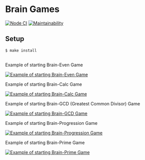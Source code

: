 # Brain Games

[![Node CI](https://github.com/superpuper32/frontend-project-lvl1/workflows/Node%20CI/badge.svg)](https://github.com/superpuper32/frontend-project-lvl1/actions)
[![Maintainability](https://api.codeclimate.com/v1/badges/a99a88d28ad37a79dbf6/maintainability)](https://codeclimate.com/github/codeclimate/codeclimate/maintainability)

## Setup

```sh
$ make install
```

##

Example of starting Brain-Even Game

[![Example of starting Brain-Even Game](https://asciinema.org/a/Mb8GFNH1WVfez4PfpzQJAJ6nq.svg)](https://asciinema.org/a/Mb8GFNH1WVfez4PfpzQJAJ6nq)

Example of starting Brain-Calc Game

[![Example of starting Brain-Calc Game](https://asciinema.org/a/SWI2sQxDcKxj1zSSYffL9MStd.svg)](https://asciinema.org/a/SWI2sQxDcKxj1zSSYffL9MStd)

Example of starting Brain-GCD (Greatest Common Divisor) Game

[![Example of starting Brain-GCD Game](https://asciinema.org/a/pkHVnFhvsZsuNnLg4lmcwgnNN.svg)](https://asciinema.org/a/pkHVnFhvsZsuNnLg4lmcwgnNN)

Example of starting Brain-Progression Game

[![Example of starting Brain-Progression Game](https://asciinema.org/a/gFbSsEtE9hpqEwvC3LdUXvRcg.svg)](https://asciinema.org/a/gFbSsEtE9hpqEwvC3LdUXvRcg)

Example of starting Brain-Prime Game

[![Example of starting Brain-Prime Game](https://asciinema.org/a/jjYCz4GLxahOAc4k3kX0pxBAx.svg)](https://asciinema.org/a/jjYCz4GLxahOAc4k3kX0pxBAx)